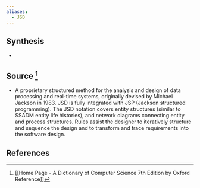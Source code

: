 ```yaml
---
aliases:
  - JSD
---
```

## Synthesis
- 
## Source [^1]
- A proprietary structured method for the analysis and design of data processing and real-time systems, originally devised by Michael Jackson in 1983. JSD is fully integrated with JSP (Jackson structured programming). The JSD notation covers entity structures (similar to SSADM entity life histories), and network diagrams connecting entity and process structures. Rules assist the designer to iteratively structure and sequence the design and to transform and trace requirements into the software design.
## References

[^1]: [[Home Page - A Dictionary of Computer Science 7th Edition by Oxford Reference]]